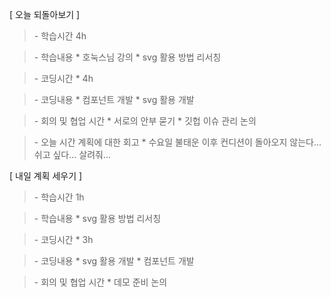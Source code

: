 [ 오늘 되돌아보기 ]

> \- 학습시간
> 4h

> \- 학습내용
> \* 호눅스님 강의 
> \* svg 활용 방법 리서칭

> \- 코딩시간
> \* 4h

> \- 코딩내용
> \* 컴포넌트 개발
> \* svg 활용 개발

> \- 회의 및 협업 시간
> \* 서로의 안부 묻기
> \* 깃헙 이슈 관리 논의

> \- 오늘 시간 계획에 대한 회고
> \* 수요일 불태운 이후 컨디션이 돌아오지 않는다... 쉬고 싶다... 살려줘...

[ 내일 계획 세우기 ]

> \- 학습시간
> 1h

> \- 학습내용
> \* svg 활용 방법 리서칭

> \- 코딩시간
> \* 3h

> \- 코딩내용
> \* svg 활용 개발
> \* 컴포넌트 개발

> \- 회의 및 협업 시간
> \* 데모 준비 논의